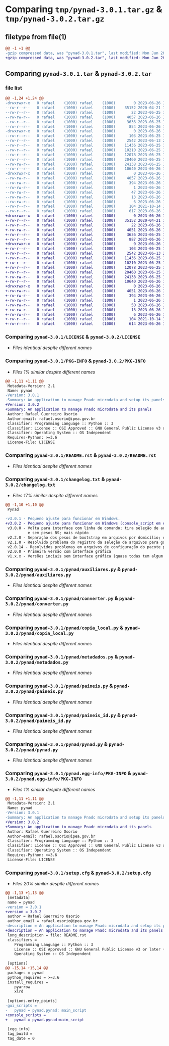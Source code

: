 # Comparing `tmp/pynad-3.0.1.tar.gz` & `tmp/pynad-3.0.2.tar.gz`

## filetype from file(1)

```diff
@@ -1 +1 @@
-gzip compressed data, was "pynad-3.0.1.tar", last modified: Mon Jun 26 13:26:07 2023, max compression
+gzip compressed data, was "pynad-3.0.2.tar", last modified: Mon Jun 26 14:28:33 2023, max compression
```

## Comparing `pynad-3.0.1.tar` & `pynad-3.0.2.tar`

### file list

```diff
@@ -1,24 +1,24 @@
-drwxrwxr-x   0 rafael    (1000) rafael    (1000)        0 2023-06-26 13:26:07.562101 pynad-3.0.1/
--rw-r--r--   0 rafael    (1000) rafael    (1000)    35152 2020-04-21 13:59:39.000000 pynad-3.0.1/LICENSE
--rw-r--r--   0 rafael    (1000) rafael    (1000)       22 2023-06-25 13:22:31.000000 pynad-3.0.1/MANIFEST.in
--rw-rw-r--   0 rafael    (1000) rafael    (1000)     4057 2023-06-26 13:26:07.562101 pynad-3.0.1/PKG-INFO
--rw-r--r--   0 rafael    (1000) rafael    (1000)     3636 2023-06-25 14:51:28.000000 pynad-3.0.1/README.rst
--rw-r--r--   0 rafael    (1000) rafael    (1000)      854 2023-06-26 13:25:14.000000 pynad-3.0.1/changelog.txt
-drwxrwxr-x   0 rafael    (1000) rafael    (1000)        0 2023-06-26 13:26:07.562101 pynad-3.0.1/pynad/
--rw-r--r--   0 rafael    (1000) rafael    (1000)      103 2023-06-25 14:09:36.000000 pynad-3.0.1/pynad/__init__.py
--rw-r--r--   0 rafael    (1000) rafael    (1000)     2542 2023-06-13 23:56:24.000000 pynad-3.0.1/pynad/auxiliares.py
--rw-r--r--   0 rafael    (1000) rafael    (1000)    11436 2023-06-25 14:11:15.000000 pynad-3.0.1/pynad/converter.py
--rw-r--r--   0 rafael    (1000) rafael    (1000)    10210 2023-06-25 14:11:15.000000 pynad-3.0.1/pynad/copia_local.py
--rw-r--r--   0 rafael    (1000) rafael    (1000)    12078 2023-06-25 14:11:15.000000 pynad-3.0.1/pynad/metadados.py
--rw-r--r--   0 rafael    (1000) rafael    (1000)    20460 2023-06-25 14:11:15.000000 pynad-3.0.1/pynad/paineis.py
--rw-rw-r--   0 rafael    (1000) rafael    (1000)    24138 2023-06-25 14:11:15.000000 pynad-3.0.1/pynad/paineis_id.py
--rw-r--r--   0 rafael    (1000) rafael    (1000)    10640 2023-06-26 13:23:30.000000 pynad-3.0.1/pynad/pynad.py
-drwxrwxr-x   0 rafael    (1000) rafael    (1000)        0 2023-06-26 13:26:07.562101 pynad-3.0.1/pynad.egg-info/
--rw-rw-r--   0 rafael    (1000) rafael    (1000)     4057 2023-06-26 13:26:07.000000 pynad-3.0.1/pynad.egg-info/PKG-INFO
--rw-rw-r--   0 rafael    (1000) rafael    (1000)      394 2023-06-26 13:26:07.000000 pynad-3.0.1/pynad.egg-info/SOURCES.txt
--rw-rw-r--   0 rafael    (1000) rafael    (1000)        1 2023-06-26 13:26:07.000000 pynad-3.0.1/pynad.egg-info/dependency_links.txt
--rw-rw-r--   0 rafael    (1000) rafael    (1000)       47 2023-06-26 13:26:07.000000 pynad-3.0.1/pynad.egg-info/entry_points.txt
--rw-rw-r--   0 rafael    (1000) rafael    (1000)       13 2023-06-26 13:26:07.000000 pynad-3.0.1/pynad.egg-info/requires.txt
--rw-rw-r--   0 rafael    (1000) rafael    (1000)        6 2023-06-26 13:26:07.000000 pynad-3.0.1/pynad.egg-info/top_level.txt
--rw-r--r--   0 rafael    (1000) rafael    (1000)      104 2021-10-14 15:54:16.000000 pynad-3.0.1/pyproject.toml
--rw-r--r--   0 rafael    (1000) rafael    (1000)      617 2023-06-26 13:26:07.562101 pynad-3.0.1/setup.cfg
+drwxrwxr-x   0 rafael    (1000) rafael    (1000)        0 2023-06-26 14:28:33.992126 pynad-3.0.2/
+-rw-r--r--   0 rafael    (1000) rafael    (1000)    35152 2020-04-21 13:59:39.000000 pynad-3.0.2/LICENSE
+-rw-r--r--   0 rafael    (1000) rafael    (1000)       22 2023-06-26 14:28:09.000000 pynad-3.0.2/MANIFEST.in
+-rw-rw-r--   0 rafael    (1000) rafael    (1000)     4051 2023-06-26 14:28:33.992126 pynad-3.0.2/PKG-INFO
+-rw-r--r--   0 rafael    (1000) rafael    (1000)     3636 2023-06-25 14:51:28.000000 pynad-3.0.2/README.rst
+-rw-r--r--   0 rafael    (1000) rafael    (1000)      887 2023-06-26 14:27:57.000000 pynad-3.0.2/changelog.txt
+drwxrwxr-x   0 rafael    (1000) rafael    (1000)        0 2023-06-26 14:28:33.992126 pynad-3.0.2/pynad/
+-rw-r--r--   0 rafael    (1000) rafael    (1000)      103 2023-06-25 14:09:36.000000 pynad-3.0.2/pynad/__init__.py
+-rw-r--r--   0 rafael    (1000) rafael    (1000)     2542 2023-06-13 23:56:24.000000 pynad-3.0.2/pynad/auxiliares.py
+-rw-r--r--   0 rafael    (1000) rafael    (1000)    11436 2023-06-25 14:11:15.000000 pynad-3.0.2/pynad/converter.py
+-rw-r--r--   0 rafael    (1000) rafael    (1000)    10210 2023-06-25 14:11:15.000000 pynad-3.0.2/pynad/copia_local.py
+-rw-r--r--   0 rafael    (1000) rafael    (1000)    12078 2023-06-25 14:11:15.000000 pynad-3.0.2/pynad/metadados.py
+-rw-r--r--   0 rafael    (1000) rafael    (1000)    20460 2023-06-25 14:11:15.000000 pynad-3.0.2/pynad/paineis.py
+-rw-rw-r--   0 rafael    (1000) rafael    (1000)    24138 2023-06-25 14:11:15.000000 pynad-3.0.2/pynad/paineis_id.py
+-rw-r--r--   0 rafael    (1000) rafael    (1000)    10640 2023-06-26 13:40:49.000000 pynad-3.0.2/pynad/pynad.py
+drwxrwxr-x   0 rafael    (1000) rafael    (1000)        0 2023-06-26 14:28:33.992126 pynad-3.0.2/pynad.egg-info/
+-rw-rw-r--   0 rafael    (1000) rafael    (1000)     4051 2023-06-26 14:28:33.000000 pynad-3.0.2/pynad.egg-info/PKG-INFO
+-rw-rw-r--   0 rafael    (1000) rafael    (1000)      394 2023-06-26 14:28:33.000000 pynad-3.0.2/pynad.egg-info/SOURCES.txt
+-rw-rw-r--   0 rafael    (1000) rafael    (1000)        1 2023-06-26 14:28:33.000000 pynad-3.0.2/pynad.egg-info/dependency_links.txt
+-rw-rw-r--   0 rafael    (1000) rafael    (1000)       50 2023-06-26 14:28:33.000000 pynad-3.0.2/pynad.egg-info/entry_points.txt
+-rw-rw-r--   0 rafael    (1000) rafael    (1000)       13 2023-06-26 14:28:33.000000 pynad-3.0.2/pynad.egg-info/requires.txt
+-rw-rw-r--   0 rafael    (1000) rafael    (1000)        6 2023-06-26 14:28:33.000000 pynad-3.0.2/pynad.egg-info/top_level.txt
+-rw-r--r--   0 rafael    (1000) rafael    (1000)      104 2021-10-14 15:54:16.000000 pynad-3.0.2/pyproject.toml
+-rw-r--r--   0 rafael    (1000) rafael    (1000)      614 2023-06-26 14:28:33.992126 pynad-3.0.2/setup.cfg
```

### Comparing `pynad-3.0.1/LICENSE` & `pynad-3.0.2/LICENSE`

 * *Files identical despite different names*

### Comparing `pynad-3.0.1/PKG-INFO` & `pynad-3.0.2/PKG-INFO`

 * *Files 1% similar despite different names*

```diff
@@ -1,11 +1,11 @@
 Metadata-Version: 2.1
 Name: pynad
-Version: 3.0.1
-Summary: An application to manage Pnadc microdata and setup its panels
+Version: 3.0.2
+Summary: An application to manage Pnadc microdata and its panels
 Author: Rafael Guerreiro Osorio
 Author-email: rafael.osorio@ipea.gov.br
 Classifier: Programming Language :: Python :: 3
 Classifier: License :: OSI Approved :: GNU General Public License v3 or later (GPLv3+)
 Classifier: Operating System :: OS Independent
 Requires-Python: >=3.6
 License-File: LICENSE
```

### Comparing `pynad-3.0.1/README.rst` & `pynad-3.0.2/README.rst`

 * *Files identical despite different names*

### Comparing `pynad-3.0.1/changelog.txt` & `pynad-3.0.2/changelog.txt`

 * *Files 17% similar despite different names*

```diff
@@ -1,10 +1,10 @@
 Pynad
 
-v3.0.1 - Pequeno ajuste para funcionar em Windows.
+v3.0.2 - Pequeno ajuste para funcionar em Windows (console_script em entry points).
 v3.0.0 - Volta para interface com linha de comando; tira seleção de arquivos; operações com pyarrow e arquivos parquet; somente arquivo de painel deitado
          e sem pesos BS; mais rápido
 v2.2.0 - Separação dos pesos de bootstrap em arquivos por domicílio; correção do comportamento de seleção de arquivos na árvore - exibe sempre os arquivos remotos, arquivos que existem na cópia local mas não no IBGE não são exibidos
 v2.1.0 - Resolvido problema do registro da seleção de arquivos para garantir que novos arquivos estejam sempre marcados para download
 v2.0.14 - Resolvidos problemas em arquivos de configuração do pacote para download com pip
 v2.0.0 - Primeira versão com interface gráfica
 v1.x.x - Versões inciais sem interface gráfica (quase todas tem algum bug)
```

### Comparing `pynad-3.0.1/pynad/auxiliares.py` & `pynad-3.0.2/pynad/auxiliares.py`

 * *Files identical despite different names*

### Comparing `pynad-3.0.1/pynad/converter.py` & `pynad-3.0.2/pynad/converter.py`

 * *Files identical despite different names*

### Comparing `pynad-3.0.1/pynad/copia_local.py` & `pynad-3.0.2/pynad/copia_local.py`

 * *Files identical despite different names*

### Comparing `pynad-3.0.1/pynad/metadados.py` & `pynad-3.0.2/pynad/metadados.py`

 * *Files identical despite different names*

### Comparing `pynad-3.0.1/pynad/paineis.py` & `pynad-3.0.2/pynad/paineis.py`

 * *Files identical despite different names*

### Comparing `pynad-3.0.1/pynad/paineis_id.py` & `pynad-3.0.2/pynad/paineis_id.py`

 * *Files identical despite different names*

### Comparing `pynad-3.0.1/pynad/pynad.py` & `pynad-3.0.2/pynad/pynad.py`

 * *Files identical despite different names*

### Comparing `pynad-3.0.1/pynad.egg-info/PKG-INFO` & `pynad-3.0.2/pynad.egg-info/PKG-INFO`

 * *Files 1% similar despite different names*

```diff
@@ -1,11 +1,11 @@
 Metadata-Version: 2.1
 Name: pynad
-Version: 3.0.1
-Summary: An application to manage Pnadc microdata and setup its panels
+Version: 3.0.2
+Summary: An application to manage Pnadc microdata and its panels
 Author: Rafael Guerreiro Osorio
 Author-email: rafael.osorio@ipea.gov.br
 Classifier: Programming Language :: Python :: 3
 Classifier: License :: OSI Approved :: GNU General Public License v3 or later (GPLv3+)
 Classifier: Operating System :: OS Independent
 Requires-Python: >=3.6
 License-File: LICENSE
```

### Comparing `pynad-3.0.1/setup.cfg` & `pynad-3.0.2/setup.cfg`

 * *Files 20% similar despite different names*

```diff
@@ -1,13 +1,13 @@
 [metadata]
 name = pynad
-version = 3.0.1
+version = 3.0.2
 author = Rafael Guerreiro Osorio
 author_email = rafael.osorio@ipea.gov.br
-description = An application to manage Pnadc microdata and setup its panels
+description = An application to manage Pnadc microdata and its panels
 long_description = file: README.rst
 classifiers = 
 	Programming Language :: Python :: 3
 	License :: OSI Approved :: GNU General Public License v3 or later (GPLv3+)
 	Operating System :: OS Independent
 
 [options]
@@ -15,14 +15,14 @@
 packages = pynad
 python_requires = >=3.6
 install_requires = 
 	pyarrow
 	xlrd
 
 [options.entry_points]
-gui_scripts = 
-	pynad = pynad.pynad: main_script
+console_scripts = 
+	pynad = pynad.pynad:main_script
 
 [egg_info]
 tag_build = 
 tag_date = 0
```

